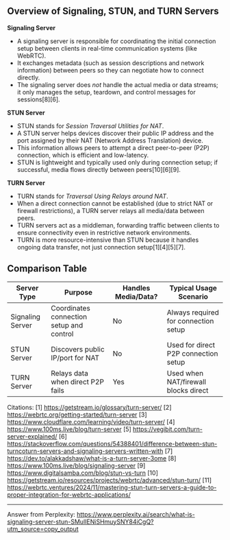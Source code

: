 ## Overview of Signaling, STUN, and TURN Servers

**Signaling Server**

- A signaling server is responsible for coordinating the initial connection setup between clients in real-time communication
  systems (like WebRTC).
- It exchanges metadata (such as session descriptions and network information) between peers so they can negotiate how to
  connect directly.
- The signaling server does _not_ handle the actual media or data streams; it only manages the setup, teardown, and control
  messages for sessions[8][6].

**STUN Server**

- STUN stands for _Session Traversal Utilities for NAT_.
- A STUN server helps devices discover their public IP address and the port assigned by their NAT (Network Address
  Translation) device.
- This information allows peers to attempt a direct peer-to-peer (P2P) connection, which is efficient and low-latency.
- STUN is lightweight and typically used only during connection setup; if successful, media flows directly between
  peers[10][6][9].

**TURN Server**

- TURN stands for _Traversal Using Relays around NAT_.
- When a direct connection cannot be established (due to strict NAT or firewall restrictions), a TURN server relays all
  media/data between peers.
- TURN servers act as a middleman, forwarding traffic between clients to ensure connectivity even in restrictive network
  environments.
- TURN is more resource-intensive than STUN because it handles ongoing data transfer, not just connection setup[1][4][5][7].

## Comparison Table

| Server Type      | Purpose                                  | Handles Media/Data? | Typical Usage Scenario               |
| ---------------- | ---------------------------------------- | ------------------- | ------------------------------------ |
| Signaling Server | Coordinates connection setup and control | No                  | Always required for connection setup |
| STUN Server      | Discovers public IP/port for NAT         | No                  | Used for direct P2P connection setup |
| TURN Server      | Relays data when direct P2P fails        | Yes                 | Used when NAT/firewall blocks direct |

Citations: [1] https://getstream.io/glossary/turn-server/ [2] https://webrtc.org/getting-started/turn-server [3]
https://www.cloudflare.com/learning/video/turn-server/ [4] https://www.100ms.live/blog/turn-server [5]
https://vegibit.com/turn-server-explained/ [6]
https://stackoverflow.com/questions/54388401/difference-between-stun-turncoturn-servers-and-signaling-servers-written-with
[7] https://dev.to/alakkadshaw/what-is-a-turn-server-3ome [8] https://www.100ms.live/blog/signaling-server [9]
https://www.digitalsamba.com/blog/stun-vs-turn [10] https://getstream.io/resources/projects/webrtc/advanced/stun-turn/ [11]
https://webrtc.ventures/2024/11/mastering-stun-turn-servers-a-guide-to-proper-integration-for-webrtc-applications/

---

Answer from Perplexity:
https://www.perplexity.ai/search/what-is-signaling-server-stun-SMulIENiSHmuySNY84iCgQ?utm_source=copy_output

